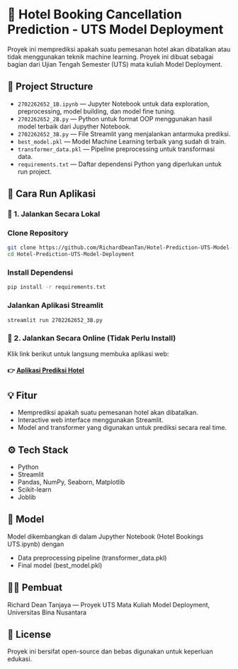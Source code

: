 # 🏨 Hotel Booking Cancellation Prediction - UTS Model Deployment

Proyek ini memprediksi apakah suatu pemesanan hotel akan dibatalkan atau tidak menggunakan teknik machine learning. Proyek ini dibuat sebagai bagian dari Ujian Tengah Semester (UTS) mata kuliah Model Deployment.

## 📂 Project Structure

- `2702262652_1B.ipynb` — Jupyter Notebook untuk data exploration, preprocessing, model building, dan model fine tuning.
- `2702262652_2B.py` — Python untuk format OOP menggunakan hasil model terbaik dari Jupyther Notebook.
- `2702262652_3B.py` — File Streamlit yang menjalankan antarmuka prediksi.
- `best_model.pkl` — Model Machine Learning terbaik yang sudah di train.
- `transformer_data.pkl` — Pipeline preprocessing untuk transformasi data.
- `requirements.txt` — Daftar dependensi Python yang diperlukan untuk run project.

## 🚀 Cara Run Aplikasi

### 🔹 1. Jalankan Secara Lokal
### Clone Repository
```bash
git clone https://github.com/RichardDeanTan/Hotel-Prediction-UTS-Model-Deployment.git
cd Hotel-Prediction-UTS-Model-Deployment
```
### Install Dependensi
```bash
pip install -r requirements.txt
```
### Jalankan Aplikasi Streamlit
```bash
streamlit run 2702262652_3B.py
```

### 🔹 2. Jalankan Secara Online (Tidak Perlu Install)
Klik link berikut untuk langsung membuka aplikasi web:
#### 👉 [Aplikasi Prediksi Hotel](https://hotel-prediction-uts-model-deployment-2702262652.streamlit.app/)

## 💡 Fitur
- Memprediksi apakah suatu pemesanan hotel akan dibatalkan.
- Interactive web interface menggunakan Streamlit.
- Model and transformer yang digunakan untuk prediksi secara real time.

## ⚙️ Tech Stack
- Python
- Streamlit
- Pandas, NumPy, Seaborn, Matplotlib
- Scikit-learn
- Joblib

## 🧠 Model
Model dikembangkan di dalam Jupyther Notebook (Hotel Bookings UTS.ipynb) dengan
- Data preprocessing pipeline (transformer_data.pkl)
- Final model (best_model.pkl)

## 👨‍💻 Pembuat
Richard Dean Tanjaya — Proyek UTS Mata Kuliah Model Deployment, Universitas Bina Nusantara

## 📝 License
Proyek ini bersifat open-source dan bebas digunakan untuk keperluan edukasi.
